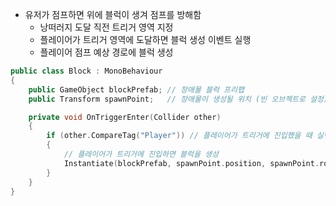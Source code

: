 - 유저가 점프하면 위에 블럭이 생겨 점프를 방해함
    - 낭떠러지 도달 직전 트리거 영역 지정
    - 플레이어가 트리거 영역에 도달하면 블럭 생성 이벤트 실행
    - 플레이어 점프 예상 경로에 블럭 생성

```C++
public class Block : MonoBehaviour
{
    public GameObject blockPrefab; // 장애물 블럭 프리팹
    public Transform spawnPoint;   // 장애물이 생성될 위치 (빈 오브젝트로 설정)

    private void OnTriggerEnter(Collider other)
    {
        if (other.CompareTag("Player")) // 플레이어가 트리거에 진입했을 때 실행
        {
            // 플레이어가 트리거에 진입하면 블럭을 생성
            Instantiate(blockPrefab, spawnPoint.position, spawnPoint.rotation);
        }
    }
}
```
